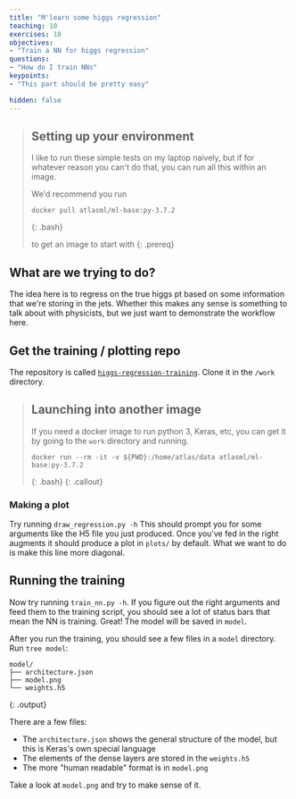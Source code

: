 ```yaml
---
title: "M'learn some higgs regression"
teaching: 10
exercises: 10
objectives:
- "Train a NN for higgs regression"
questions:
- "How do I train NNs"
keypoints:
- "This part should be pretty easy"

hidden: false
---
```


> ## Setting up your environment
>
> I like to run these simple tests on my laptop naively, but if for
> whatever reason you can't do that, you can run all this within an
> image.
>
> We'd recommend you run
>
> ~~~
> docker pull atlasml/ml-base:py-3.7.2
> ~~~
> {: .bash}
>
> to get an image to start with
{: .prereq}


## What are we trying to do?

The idea here is to regress on the true higgs pt based on some
information that we're storing in the jets. Whether this makes any
sense is something to talk about with physicists, but we just want to demonstrate the workflow here.

## Get the training / plotting repo

The repository is called [`higgs-regression-training`][hrt]. Clone it
in the `/work` directory.

[hrt]: https://gitlab.cern.ch/deep-sets-example/higgs-regression-training

> ## Launching into another image
>
> If you need a docker image to run python 3, Keras, etc, you can get it
> by going to the `work` directory and running.
>
> ~~~
> docker run --rm -it -v ${PWD}:/home/atlas/data atlasml/ml-base:py-3.7.2
> ~~~
> {: .bash}
{: .callout}

### Making a plot

Try running `draw_regression.py -h` This should prompt you for some
arguments like the H5 file you just produced. Once you've fed in the
right augments it should produce a plot in `plots/` by default. What
we want to do is make this line more diagonal.

## Running the training

Now try running `train_nn.py -h`. If you figure out the right
arguments and feed them to the training script, you should see a lot
of status bars that mean the NN is training. Great! The model will be
saved in `model`.

After you run the training, you should see a few files in a `model`
directory. Run `tree model`:

~~~
model/
├── architecture.json
├── model.png
└── weights.h5
~~~

{: .output}

There are a few files:

 - The `architecture.json` shows the general structure of the model, but
   this is Keras's own special language
 - The elements of the dense layers are stored in the `weights.h5`
 - The more "human readable" format is in `model.png`

Take a look at `model.png` and try to make sense of it.
